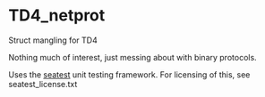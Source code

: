 TD4_netprot
===========

Struct mangling for TD4

Nothing much of interest, just messing about with binary protocols.

Uses the [seatest](https://code.google.com/p/seatest/) unit testing framework. For licensing of this, see seatest_license.txt
